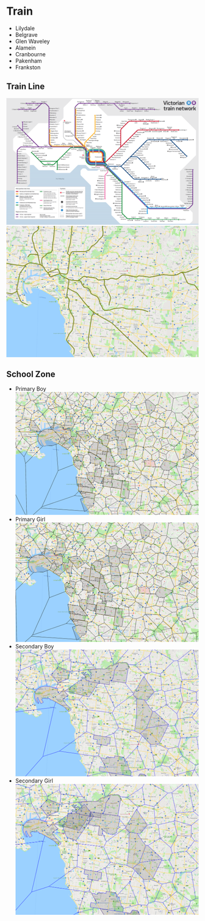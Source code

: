 # Train

* Lilydale
* Belgrave
* Glen Waveley
* Alamein
* Cranbourne
* Pakenham
* Frankston

## Train Line
![Train1](../images/home_train/train.png)
![Train2](../images/home_train/train1.png)

## School Zone
* Primary Boy
![Primay Boy](../images/home_train/primary_boy.png)
* Primary Girl
![Primay Gril](../images/home_train/primary_girl.png)
* Secondary Boy
![Secondary Boy](../images/home_train/secondary_boy.png)
* Secondary Girl
![Secondary Girl](../images/home_train/secondary_girl.png)
